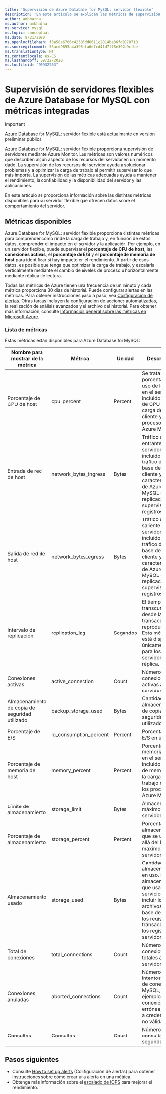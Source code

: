 ```yaml
---
title: 'Supervisión de Azure Database for MySQL: servidor flexible'
description: 'En este artículo se explican las métricas de supervisión y alerta de Azure Database for MySQL: servidor flexible, incluidas las estadísticas de CPU, almacenamiento y conexión.'
author: ambhatna
ms.author: ambhatna
ms.service: mysql
ms.topic: conceptual
ms.date: 9/21/2020
ms.openlocfilehash: f3a58a6766c42385dd6611c2014ba36fd1078710
ms.sourcegitcommit: 53acd9895a4a395efa6d7cd41d7f78e392b9cfbe
ms.translationtype: HT
ms.contentlocale: es-ES
ms.lasthandoff: 09/22/2020
ms.locfileid: "90932263"
---
```

# <a name="monitor-azure-database-for-mysql-flexible-servers-with-built-in-metrics"></a>Supervisión de servidores flexibles de Azure Database for MySQL con métricas integradas

> [!IMPORTANT] 
> Azure Database for MySQL: servidor flexible está actualmente en versión preliminar pública.

Azure Database for MySQL: servidor flexible proporciona supervisión de servidores mediante Azure Monitor. Las métricas son valores numéricos que describen algún aspecto de los recursos del servidor en un momento dado. La supervisión de los recursos del servidor ayuda a solucionar problemas y a optimizar la carga de trabajo al permitir supervisar lo que más importa. La supervisión de las métricas adecuadas ayuda a mantener el rendimiento, la confiabilidad y la disponibilidad del servidor y las aplicaciones.

En este artículo se proporciona información sobre las distintas métricas disponibles para su servidor flexible que ofrecen datos sobre el comportamiento del servidor.

## <a name="available-metrics"></a>Métricas disponibles

Azure Database for MySQL: servidor flexible proporciona distintas métricas para comprender cómo rinde la carga de trabajo y, en función de estos datos, comprender el impacto en el servidor y la aplicación. Por ejemplo, en un servidor flexible, puede supervisar el **porcentaje de CPU de host**, las **conexiones activas**, el **porcentaje de E/S** y el **porcentaje de memoria de host** para identificar si hay impacto en el rendimiento. A partir de esos datos, es posible que tenga que optimizar la carga de trabajo, y escalarla verticalmente mediante el cambio de niveles de proceso u horizontalmente mediante réplica de lectura.

Todas las métricas de Azure tienen una frecuencia de un minuto y cada métrica proporciona 30 días de historial. Puede configurar alertas en las métricas. Para obtener instrucciones paso a paso, vea [Configuración de alertas](./how-to-alert-on-metric.md). Otras tareas incluyen la configuración de acciones automatizadas, la realización de análisis avanzados y el archivo del historial. Para obtener más información, consulte [Información general sobre las métricas en Microsoft Azure](../../monitoring-and-diagnostics/monitoring-overview-metrics.md).

### <a name="list-of-metrics"></a>Lista de métricas
Estas métricas están disponibles para Azure Database for MySQL:

|Nombre para mostrar de la métrica|Métrica|Unidad|Descripción|
|---|---|---|---|
|Porcentaje de CPU de host|cpu_percent|Percent|Se trata del porcentaje de uso de la CPU en el servidor, incluido el uso de CPU de la carga de trabajo cliente y los procesos de Azure MySQL.|
|Entrada de red de host |network_bytes_ingress|Bytes|Tráfico de red entrante en el servidor, incluido el tráfico de la base de datos cliente y características de Azure MySQL como la replicación, la supervisión, los registros, etc.|
|Salida de red de host|network_bytes_egress|Bytes|Tráfico de red saliente en el servidor, incluido el tráfico de la base de datos cliente y características de Azure MySQL como la replicación, la supervisión, los registros, etc.|
|Intervalo de replicación|replication_lag|Segundos|El tiempo transcurrido desde la última transacción reproducida. Esta métrica está disponible únicamente para los servidores de réplica.|
|Conexiones activas|active_connection|Count|Número de conexiones activas al servidor.|
|Almacenamiento de copia de seguridad utilizado|backup_storage_used|Bytes|Cantidad de almacenamiento de copia de seguridad utilizado.|
|Porcentaje de E/S|io_consumption_percent|Percent|Porcentaje de E/S en uso.|
|Porcentaje de memoria de host|memory_percent|Percent|Porcentaje de memoria en uso en el servidor, incluido el uso de memoria de la carga de trabajo cliente y los procesos de Azure MySQL.|
|Límite de almacenamiento|storage_limit|Bytes|Almacenamiento máximo de este servidor.|
|Porcentaje de almacenamiento|storage_percent|Percent|Porcentaje de almacenamiento que se usa más allá del límite máximo del servidor.|
|Almacenamiento usado|storage_used|Bytes|Cantidad de almacenamiento en uso. El almacenamiento que usa el servicio puede incluir los archivos de base de datos, los registros de transacciones y los registros de servidor.|
|Total de conexiones|total_connections|Count|Número de conexiones totales al servidor|
|Conexiones anuladas|aborted_connections|Count|Número de intentos fallidos de conexión a MySQL, por ejemplo, conexión errónea debido a credenciales no válidas.|
|Consultas|Consultas|Count|Número de consultas por segundo|

## <a name="next-steps"></a>Pasos siguientes
- Consulte [How to set up alerts](./how-to-alert-on-metric.md) (Configuración de alertas) para obtener instrucciones sobre cómo crear una alerta en una métrica.
- Obtenga más información sobre el [escalado de IOPS](./concepts/../concepts-compute-storage.md#iops) para mejorar el rendimiento.
